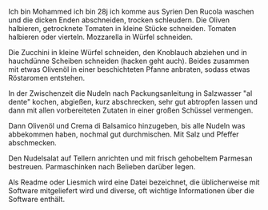 
Ich bin Mohammed 
ich bin 28j
ich komme aus Syrien 
Den Rucola waschen und die dicken Enden abschneiden, trocken schleudern. Die Oliven halbieren, getrocknete Tomaten in kleine Stücke schneiden. Tomaten halbieren oder vierteln. Mozzarella in Würfel schneiden.

Die Zucchini in kleine Würfel schneiden, den Knoblauch abziehen und in hauchdünne Scheiben schneiden (hacken geht auch). Beides zusammen mit etwas Olivenöl in einer beschichteten Pfanne anbraten, sodass etwas Röstaromen entstehen.

In der Zwischenzeit die Nudeln nach Packungsanleitung in Salzwasser "al dente" kochen, abgießen, kurz abschrecken, sehr gut abtropfen lassen und dann mit allen vorbereiteten Zutaten in einer großen Schüssel vermengen.

Dann Olivenöl und Crema di Balsamico hinzugeben, bis alle Nudeln was abbekommen haben, nochmal gut durchmischen. Mit Salz und Pfeffer abschmecken.

Den Nudelsalat auf Tellern anrichten und mit frisch gehobeltem Parmesan bestreuen. Parmaschinken nach Belieben darüber legen.


Als Readme oder Liesmich wird eine Datei bezeichnet, die üblicherweise mit Software mitgeliefert wird und diverse, oft wichtige Informationen über die Software enthält.

